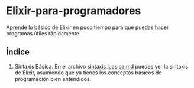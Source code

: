 # Elixir-para-programadores
Aprende lo básico de Elixir en poco tiempo para que puedas hacer programas útiles rápidamente.

## Índice

1. Sintaxis Básica. En el archivo [sintaxis_basica.md](sintaxis_basica.exs) puedes ver la sintaxis de Elixir, asumiendo que ya tienes los conceptos básicos de programación bien entendidos. 

